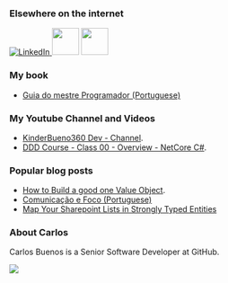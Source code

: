 ### Elsewhere on the internet

[![LinkedIn](https://user-images.githubusercontent.com/282759/84680162-4161a300-af00-11ea-912c-8f32e5cc1676.png)](https://www.linkedin.com/in/carlosbuenodev/?locale=en_US)<a href=https://www.youtube.com/channel/UCPdYeL4NpH9ENakZv5gRmJQ   target="_blank">
<img src="https://icons.iconarchive.com/icons/paomedia/small-n-flat/256/social-youtube-icon.png" width="48" height="48" /></a>
<a href=https://medium.com/swlh/how-to-build-a-good-one-value-object-c45ed80ee8a9  target="_blank">
<img src="https://icon-library.com/images/medium-icon/medium-icon-21.jpg" width="48" height="48" /></a>

### My book

* [Guia do mestre Programador (Portuguese)](https://www.casadocodigo.com.br/products/livro-guia-mestre-programador)

### My Youtube Channel and Videos

* [KinderBueno360 Dev - Channel](https://www.youtube.com/channel/UCPdYeL4NpH9ENakZv5gRmJQ).
* [DDD Course - Class 00 - Overview - NetCore C#](https://www.youtube.com/watch?v=vyMELNE03GA).



### Popular blog posts

* [How to Build a good one Value Object](https://medium.com/@carlosbueno.kinder/how-to-building-a-good-one-value-object-57b1c7d2c5f0).
* [Comunicação e Foco (Portuguese)](https://medium.com/@carlosbueno.kinder/comunica%C3%A7%C3%A3o-e-foco-dc496f2ab521)
* [Map Your Sharepoint Lists in Strongly Typed Entities](https://www.codeproject.com/Tips/768600/Map-your-Sharepoint-lists-in-Strongly-Typed-Entiti)

### About Carlos

Carlos Buenos is a Senior Software Developer at GitHub.

<img src="https://github-readme-stats.vercel.app/api?username=kinderbueno360&&show_icons=true&title_color=ffffff&icon_color=bb2acf&text_color=daf7dc&bg_color=151515">
